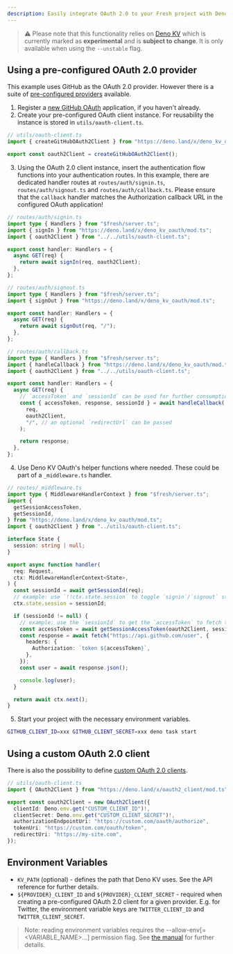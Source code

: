 ```yaml
---
description: Easily integrate OAuth 2.0 to your Fresh project with Deno KV OAuth.
---
```


> ⚠️ Please note that this functionality relies on
> [Deno KV](https://deno.com/manual/runtime/kv) which is currently marked as
> **experimental** and is **subject to change**. It is only available when using
> the `--unstable` flag.

## Using a pre-configured OAuth 2.0 provider

This example uses GitHub as the OAuth 2.0 provider. However there is a suite of
[pre-configured providers](https://deno.land/x/deno_kv_oauth#pre-configured-oauth-20-clients)
available.

1. Register a [new GitHub OAuth](https://github.com/settings/applications/new)
   application, if you haven't already.
2. Create your pre-configured OAuth client instance. For reusability the
   instance is stored in `utils/oauth-client.ts`.

```typescript
// utils/oauth-client.ts
import { createGitHubOAuth2Client } from "https://deno.land/x/deno_kv_oauth/mod.ts";

export const oauth2Client = createGitHubOAuth2Client();
```

3. Using the OAuth 2.0 client instance, insert the authentication flow functions
   into your authentication routes. In this example, there are dedicated handler
   routes at `routes/auth/signin.ts`, `routes/auth/signout.ts` and
   `routes/auth/callback.ts`. Please ensure that the `callback` handler matches
   the Authorization callback URL in the configured OAuth application!

```typescript
// routes/auth/signin.ts
import type { Handlers } from "$fresh/server.ts";
import { signIn } from "https://deno.land/x/deno_kv_oauth/mod.ts";
import { oauth2Client } from "../../utils/oauth-client.ts";

export const handler: Handlers = {
  async GET(req) {
    return await signIn(req, oauth2Client);
  },
};
```

```typescript
// routes/auth/signout.ts
import type { Handlers } from "$fresh/server.ts";
import { signOut } from "https://deno.land/x/deno_kv_oauth/mod.ts";

export const handler: Handlers = {
  async GET(req) {
    return await signOut(req, "/");
  },
};
```

```typescript
// routes/auth/callback.ts
import type { Handlers } from "$fresh/server.ts";
import { handleCallback } from "https://deno.land/x/deno_kv_oauth/mod.ts";
import { oauth2Client } from "../../utils/oauth-client.ts";

export const handler: Handlers = {
  async GET(req) {
    // `accessToken` and `sessionId` can be used for further consumption
    const { accessToken, response, sessionId } = await handleCallback(
      req,
      oauth2Client,
      "/", // an optional `redirectUrl` can be passed
    );

    return response;
  },
};
```

4. Use Deno KV OAuth's helper functions where needed. These could be part of a
   `_middleware.ts` handler.

```typescript
// routes/_middleware.ts
import type { MiddlewareHandlerContext } from "$fresh/server.ts";
import {
  getSessionAccessToken,
  getSessionId,
} from "https://deno.land/x/deno_kv_oauth/mod.ts";
import { oauth2Client } from "../utils/oauth-client.ts";

interface State {
  session: string | null;
}

export async function handler(
  req: Request,
  ctx: MiddlewareHandlerContext<State>,
) {
  const sessionId = await getSessionId(req);
  // example: use `!!ctx.state.session` to toggle `signin`/`signout` states.
  ctx.state.session = sessionId;

  if (sessionId != null) {
    // example: use the `sessionId` to get the `accessToken` to fetch the user from GitHub.
    const accessToken = await getSessionAccessToken(oauth2Client, sessionId);
    const response = await fetch("https://api.github.com/user", {
      headers: {
        Authorization: `token ${accessToken}`,
      },
    });
    const user = await response.json();

    console.log(user);
  }

  return await ctx.next();
}
```

5. Start your project with the necessary environment variables.

```sh
GITHUB_CLIENT_ID=xxx GITHUB_CLIENT_SECRET=xxx deno task start
```

## Using a custom OAuth 2.0 client

There is also the possibility to define
[custom OAuth 2.0 clients](https://deno.land/x/deno_kv_oauth#custom-oauth-20-client).

```typescript
// utils/oauth-client.ts
import { OAuth2Client } from "https://deno.land/x/oauth2_client/mod.ts";

export const oauth2Client = new OAuth2Client({
  clientId: Deno.env.get("CUSTOM_CLIENT_ID")!,
  clientSecret: Deno.env.get("CUSTOM_CLIENT_SECRET")!,
  authorizationEndpointUri: "https://custom.com/oauth/authorize",
  tokenUri: "https://custom.com/oauth/token",
  redirectUri: "https://my-site.com",
});
```

## Environment Variables

- `KV_PATH` (optional) - defines the path that Deno KV uses. See the API
  reference for further details.
- `${PROVIDER}_CLIENT_ID` and `${PROVIDER}_CLIENT_SECRET` - required when
  creating a pre-configured OAuth 2.0 client for a given provider. E.g. for
  Twitter, the environment variable keys are `TWITTER_CLIENT_ID` and
  `TWITTER_CLIENT_SECRET`.

> Note: reading environment variables requires the
> --allow-env[=<VARIABLE_NAME>...] permission flag. See
> [the manual](https://deno.com/manual/basics/permissions) for further details.
